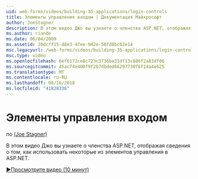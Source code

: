 ```yaml
---
uid: web-forms/videos/building-35-applications/login-controls
title: Элементы управления входом | Документация Майкрософт
author: JoeStagner
description: В этом видео Джо вы узнаете о членства ASP.NET, отображая сведения о том, как использовать некоторые из элементов управления в ASP.NET.
ms.author: riande
ms.date: 06/04/2009
ms.assetid: 20dcff15-d8e3-4fee-942e-50fd8bc02e14
msc.legacyurl: /web-forms/videos/building-35-applications/login-controls
msc.type: video
ms.openlocfilehash: 6ef6172ce8c723c3736ba31df13c886f2a83df06
ms.sourcegitcommit: 45ac74e400f9f2b7dbded66297730f6f14a4eb25
ms.translationtype: MT
ms.contentlocale: ru-RU
ms.lasthandoff: 08/16/2018
ms.locfileid: "41828336"
---
```

<a name="login-controls"></a>Элементы управления входом
====================
по [(Joe Stagner)](https://github.com/JoeStagner)

В этом видео Джо вы узнаете о членства ASP.NET, отображая сведения о том, как использовать некоторые из элементов управления в ASP.NET.

[&#9654;Просмотрите видео (10 минут)](https://channel9.msdn.com/Blogs/ASP-NET-Site-Videos/login-controls)

